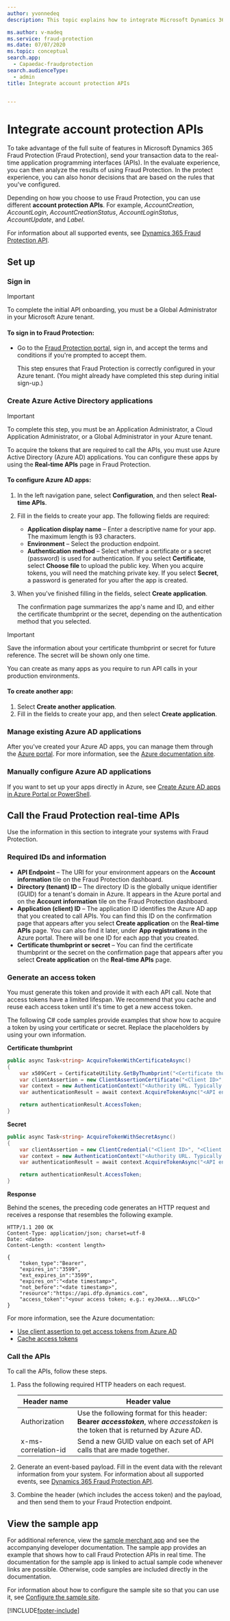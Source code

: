 ```yaml
---
author: yvonnedeq
description: This topic explains how to integrate Microsoft Dynamics 365 Fraud Protection real-time application programming interfaces (APIs).

ms.author: v-madeq 
ms.service: fraud-protection
ms.date: 07/07/2020
ms.topic: conceptual
search.app: 
  - Capaedac-fraudprotection
search.audienceType:
  - admin
title: Integrate account protection APIs 


---
```


# Integrate account protection APIs

To take advantage of the full suite of features in Microsoft Dynamics 365 Fraud Protection (Fraud Protection), send your transaction data to the real-time application programming interfaces (APIs). In the evaluate experience, you can then analyze the results of using Fraud Protection. In the protect experience, you can also honor decisions that are based on the rules that you've configured.

Depending on how you choose to use Fraud Protection, you can use different **account protection APIs**. For example, *AccountCreation*, *AccountLogin*, *AccountCreationStatus*, *AccountLoginStatus*, *AccountUpdate*, and *Label*.

For information about all supported events, see [Dynamics 365 Fraud Protection API](https://go.microsoft.com/fwlink/?linkid=2084942).

## Set up

### Sign in

> [!IMPORTANT]
> To complete the initial API onboarding, you must be a Global Administrator in your Microsoft Azure tenant.

#### To sign in to Fraud Protection:

- Go to the [Fraud Protection portal](https://dfp.microsoft.com), sign in, and accept the terms and conditions if you're prompted to accept them.

    This step ensures that Fraud Protection is correctly configured in your Azure tenant. (You might already have completed this step during initial sign-up.)

### Create Azure Active Directory applications

> [!IMPORTANT]
> To complete this step, you must be an Application Administrator, a Cloud Application Administrator, or a Global Administrator in your Azure tenant.

To acquire the tokens that are required to call the APIs, you must use Azure Active Directory (Azure AD) applications. You can configure these apps by using the **Real-time APIs** page in Fraud Protection.

#### To configure Azure AD apps:

1. In the left navigation pane, select **Configuration**, and then select **Real-time APIs**. 

1. Fill in the fields to create your app. The following fields are required:

    - **Application display name** – Enter a descriptive name for your app. The maximum length is 93 characters.
    - **Environment** – Select the production endpoint.
    - **Authentication method** – Select whether a certificate or a secret (password) is used for authentication. If you select **Certificate**, select **Choose file** to upload the public key. When you acquire tokens, you will need the matching private key. If you select **Secret**, a password is generated for you after the app is created.

1. When you've finished filling in the fields, select **Create application**. 

    The confirmation page summarizes the app's name and ID, and either the certificate thumbprint or the secret, depending on the authentication method that you selected.

> [!IMPORTANT]
> Save the information about your certificate thumbprint or secret for future reference. The secret will be shown only one time.

You can create as many apps as you require to run API calls in your production environments.

#### To create another app:

1. Select **Create another application**. 
2. Fill in the fields to create your app, and then select **Create application**.

### Manage existing Azure AD applications

After you've created your Azure AD apps, you can manage them through the [Azure portal](https://portal.azure.com/#blade/Microsoft_AAD_IAM/ActiveDirectoryMenuBlade/RegisteredApps). For more information, see the [Azure documentation site](/azure/active-directory/develop/active-directory-how-applications-are-added).

### Manually configure Azure AD applications

If you want to set up your apps directly in Azure, see [Create Azure AD apps in Azure Portal or PowerShell](azure-apps-portal-powershell.md).

## Call the Fraud Protection real-time APIs

Use the information in this section to integrate your systems with Fraud Protection.

### Required IDs and information

- **API Endpoint** – The URI for your environment appears on the **Account information** tile on the Fraud Protection dashboard.
- **Directory (tenant) ID** – The directory ID is the globally unique identifier (GUID) for a tenant's domain in Azure. It appears in the Azure portal and on the **Account information** tile on the Fraud Protection dashboard.
- **Application (client) ID** – The application ID identifies the Azure AD app that you created to call APIs. You can find this ID on the confirmation page that appears after you select **Create application** on the **Real-time APIs** page. You can also find it later, under **App registrations** in the Azure portal. There will be one ID for each app that you created.
- **Certificate thumbprint or secret** – You can find the certificate thumbprint or the secret on the confirmation page that appears after you select **Create application** on the **Real-time APIs** page.

### Generate an access token

You must generate this token and provide it with each API call. Note that access tokens have a limited lifespan. We recommend that you cache and reuse each access token until it's time to get a new access token.

The following C\# code samples provide examples that show how to acquire a token by using your certificate or secret. Replace the placeholders by using your own information.

**Certificate thumbprint**

```cs
public async Task<string> AcquireTokenWithCertificateAsync()
{
    var x509Cert = CertificateUtility.GetByThumbprint("<Certificate thumbprint>");
    var clientAssertion = new ClientAssertionCertificate("<Client ID>", x509Cert);
    var context = new AuthenticationContext("<Authority URL. Typically https://login.microsoftonline.com/[Directory_ID]>");
    var authenticationResult = await context.AcquireTokenAsync("<API endpoint>", clientAssertion);

    return authenticationResult.AccessToken;
}
```

**Secret**

```cs
public async Task<string> AcquireTokenWithSecretAsync()
{
    var clientAssertion = new ClientCredential("<Client ID>", "<Client secret>");
    var context = new AuthenticationContext("<Authority URL. Typically https://login.microsoftonline.com/[Directory_ID]>");
    var authenticationResult = await context.AcquireTokenAsync("<API endpoint>", clientAssertion);

    return authenticationResult.AccessToken;
}
```

**Response**

Behind the scenes, the preceding code generates an HTTP request and receives a response that resembles the following example.

```http
HTTP/1.1 200 OK
Content-Type: application/json; charset=utf-8
Date: <date>
Content-Length: <content length>

{
    "token_type":"Bearer",
    "expires_in":"3599",
    "ext_expires_in":"3599",
    "expires_on":"<date timestamp>",
    "not_before":"<date timestamp>",
    "resource":"https://api.dfp.dynamics.com",
    "access_token":"<your access token; e.g.: eyJ0eXA...NFLCQ>"
}
```

For more information, see the Azure documentation:

- [Use client assertion to get access tokens from Azure AD](/azure/architecture/multitenant-identity/client-assertion)
- [Cache access tokens](/azure/architecture/multitenant-identity/token-cache)

### Call the APIs

To call the APIs, follow these steps.

1. Pass the following required HTTP headers on each request.

    | Header name         | Header value |
    |---------------------|--------------|
    | Authorization       | Use the following format for this header: **Bearer *accesstoken***, where *accesstoken* is the token that is returned by Azure AD. |
    | x-ms-correlation-id | Send a new GUID value on each set of API calls that are made together. |

2. Generate an event-based payload. Fill in the event data with the relevant information from your system. For information about all supported events, see [Dynamics 365 Fraud Protection API](https://go.microsoft.com/fwlink/?linkid=2084942).
3. Combine the header (which includes the access token) and the payload, and then send them to your Fraud Protection endpoint.

## View the sample app

For additional reference, view the [sample merchant app](https://go.microsoft.com/fwlink/?linkid=2085137) and see the accompanying developer documentation. The sample app provides an example that shows how to call Fraud Protection APIs in real time. The documentation for the sample app is linked to actual sample code whenever links are possible. Otherwise, code samples are included directly in the documentation.

For information about how to configure the sample site so that you can use it, see [Configure the sample site](https://go.microsoft.com/fwlink/?linkid=2100635).


[!INCLUDE[footer-include](includes/footer-banner.md)]
